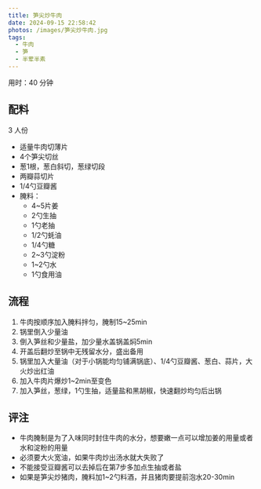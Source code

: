 ```yaml
---
title: 笋尖炒牛肉
date: 2024-09-15 22:58:42
photos: /images/笋尖炒牛肉.jpg
tags:
  - 牛肉
  - 笋
  - 半荤半素
---
```


用时：40 分钟

## 配料

3 人份

- 适量牛肉切薄片
- 4个笋尖切丝
- 葱1根，葱白斜切，葱绿切段
- 两瓣蒜切片
- 1/4勺豆瓣酱
- 腌料：
  - 4~5片姜
  - 2勺生抽
  - 1勺老抽
  - 1/2勺蚝油
  - 1/4勺糖
  - 2~3勺淀粉
  - 1~2勺水
  - 1勺食用油

<!--more-->

## 流程

1. 牛肉按顺序加入腌料拌匀，腌制15~25min
2. 锅里倒入少量油
3. 倒入笋丝和少量盐，加少量水盖锅盖焖5min
4. 开盖后翻炒至锅中无残留水分，盛出备用
5. 锅里加入大量油（对于小锅能均匀铺满锅底）、1/4勺豆瓣酱、葱白、蒜片，大火炒出红油
6. 加入牛肉片爆炒1~2min至变色
7. 加入笋丝，葱绿，1勺生抽，适量盐和黑胡椒，快速翻炒均匀后出锅

## 评注

- 牛肉腌制是为了入味同时封住牛肉的水分，想要嫩一点可以增加姜的用量或者水和淀粉的用量
- 必须要大火宽油，如果牛肉炒出汤水就大失败了
- 不能接受豆瓣酱可以去掉后在第7步多加点生抽或者盐
- 如果是笋尖炒猪肉，腌料加1~2勺料酒，并且猪肉要提前泡水20-30min